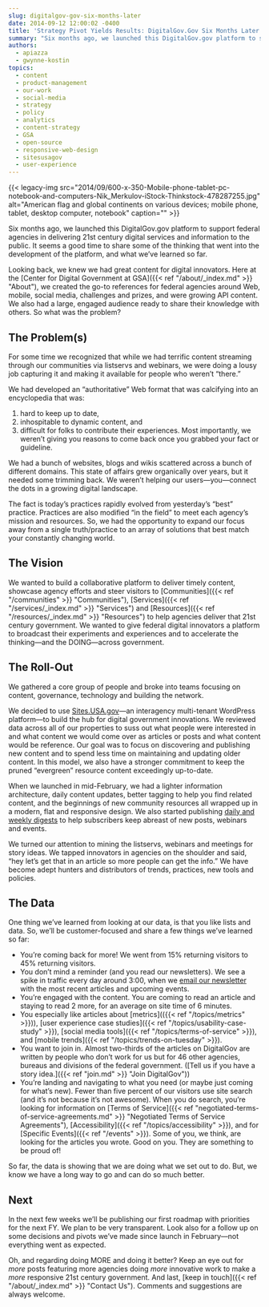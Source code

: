 ```yaml
---
slug: digitalgov-gov-six-months-later
date: 2014-09-12 12:00:02 -0400
title: 'Strategy Pivot Yields Results: DigitalGov.Gov Six Months Later'
summary: "Six months ago, we launched this DigitalGov.gov platform to support federal agencies in delivering 21st century digital services and information to the public. It seems a good time to share some of the thinking that went into the development of the platform, and what we've learned so far."
authors:
  - apiazza
  - gwynne-kostin
topics:
  - content
  - product-management
  - our-work
  - social-media
  - strategy
  - policy
  - analytics
  - content-strategy
  - GSA
  - open-source
  - responsive-web-design
  - sitesusagov
  - user-experience
---
```


{{< legacy-img src="2014/09/600-x-350-Mobile-phone-tablet-pc-notebook-and-computers-Nik_Merkulov-iStock-Thinkstock-478287255.jpg" alt="American flag and global continents on various devices; mobile phone, tablet, desktop computer, notebook" caption="" >}} 

Six months ago, we launched this DigitalGov.gov platform to support federal agencies in delivering 21st century digital services and information to the public. It seems a good time to share some of the thinking that went into the development of the platform, and what we&#8217;ve learned so far.

Looking back, we knew we had great content for digital innovators. Here at the [Center for Digital Government at GSA]({{< ref "/about/_index.md" >}} "About"), we created the go-to references for federal agencies around Web, mobile, social media, challenges and prizes, and were growing API content. We also had a large, engaged audience ready to share their knowledge with others. So what was the problem?

## The Problem(s)

For some time we recognized that while we had terrific content streaming through our communities via listservs and webinars, we were doing a lousy job capturing it and making it available for people who weren’t “there.”

We had developed an “authoritative” Web format that was calcifying into an encyclopedia that was:

  1. hard to keep up to date,
  2. inhospitable to dynamic content, and
  3. difficult for folks to contribute their experiences. Most importantly, we weren’t giving you reasons to come back once you grabbed your fact or guideline.

We had a bunch of websites, blogs and wikis scattered across a bunch of different domains. This state of affairs grew organically over years, but it needed some trimming back. We weren’t helping our users—you—connect the dots in a growing digital landscape.

The fact is today’s practices rapidly evolved from yesterday’s “best” practice. Practices are also modified “in the field” to meet each agency’s mission and resources. So, we had the opportunity to expand our focus away from a single truth/practice to an array of solutions that best match your constantly changing world.

## The Vision

We wanted to build a collaborative platform to deliver timely content, showcase agency efforts and steer visitors to [Communities]({{< ref "/communities" >}} "Communities"), [Services]({{< ref "/services/_index.md" >}} "Services") and [Resources]({{< ref "/resources/_index.md" >}} "Resources") to help agencies deliver that 21st century government. We wanted to give federal digital innovators a platform to broadcast their experiments and experiences and to accelerate the thinking—and the DOING—across government.

## The Roll-Out

We gathered a core group of people and broke into teams focusing on content, governance, technology and building the network.

We decided to use [Sites.USA.gov](https://Sites.USA.gov "Sites.USA.gov")—an interagency multi-tenant WordPress platform—to build the hub for digital government innovations. We reviewed data across all of our properties to suss out what people were interested in and what content we would come over as articles or posts and what content would be reference. Our goal was to focus on discovering and publishing new content and to spend less time on maintaining and updating older content. In this model, we also have a stronger commitment to keep the pruned “evergreen” resource content exceedingly up-to-date.

When we launched in mid-February, we had a lighter information architecture, daily content updates, better tagging to help you find related content, and the beginnings of new community resources all wrapped up in a modern, flat and responsive design. We also started publishing [daily and weekly digests](http://public.govdelivery.com/accounts/USHOWTO/subscriber/new) to help subscribers keep abreast of new posts, webinars and events.

We turned our attention to mining the listservs, webinars and meetings for story ideas. We tapped innovators in agencies on the shoulder and said, “hey let’s get that in an article so more people can get the info.” We have become adept hunters and distributors of trends, practices, new tools and policies.

## The Data

One thing we’ve learned from looking at our data, is that you like lists and data. So, we’ll be customer-focused and share a few things we’ve learned so far:

  * You’re coming back for more! We went from 15% returning visitors to 45% returning visitors.
  * You don’t mind a reminder (and you read our newsletters). We see a spike in traffic every day around 3:00, when we [email our newsletter](http://public.govdelivery.com/accounts/USHOWTO/subscriber/new) with the most recent articles and upcoming events.
  * You’re engaged with the content. You are coming to read an article and staying to read 2 more, for an average on site time of 6 minutes.
  * You especially like articles about [metrics](({{< ref "/topics/metrics" >}})), [user experience case studies]({{< ref "/topics/usability-case-study" >}}), [social media tools]({{< ref "/topics/terms-of-service" >}}), and [mobile trends]({{< ref "/topics/trends-on-tuesday" >}}).
  * You want to join in. Almost two-thirds of the articles on DigitalGov are written by people who don’t work for us but for 46 other agencies, bureaus and divisions of the federal government. ([Tell us if you have a story idea.]({{< ref "join.md" >}} "Join DigitalGov"))
  * You’re landing and navigating to what you need (or maybe just coming for what’s new). Fewer than five percent of our visitors use site search (and it’s not because it’s not awesome). When you do search, you’re looking for information on [Terms of Service]({{< ref "negotiated-terms-of-service-agreements.md" >}} "Negotiated Terms of Service Agreements"), [Accessibility]({{< ref "/topics/accessibility" >}}), and for [Specific Events]({{< ref "/events" >}}). Some of you, we think, are looking for the articles you wrote. Good on you. They are something to be proud of!

So far, the data is showing that we are doing what we set out to do. But, we know we have a long way to go and can do so much better.

## Next

In the next few weeks we’ll be publishing our first roadmap with priorities for the next FY. We plan to be very transparent. Look also for a follow up on some decisions and pivots we’ve made since launch in February—not everything went as expected.

Oh, and regarding doing MORE and doing it better? Keep an eye out for _more_ posts featuring more agencies doing _more_ innovative work to make a _more_ responsive 21st century government. And last, [keep in touch]({{< ref "/about/_index.md" >}} "Contact Us"). Comments and suggestions are always welcome.